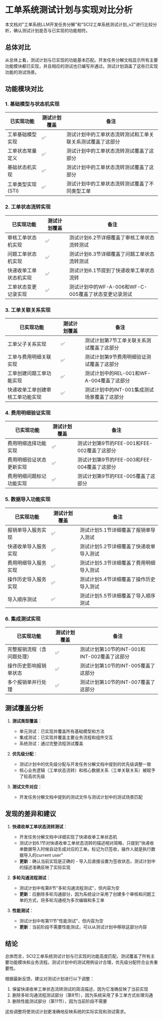 # 工单系统测试计划与实现对比分析

本文档对"工单系统LLM开发任务分解"和"SCI2工单系统测试计划_v2"进行比较分析，确认测试计划是否与已实现的功能相符。

## 总体对比

从总体上看，测试计划与已实现的功能基本匹配。开发任务分解文档显示所有主要功能模块都已实现，并且相应的测试也已编写并通过。测试计划涵盖了这些已实现功能的测试场景。

## 功能模块对比

### 1. 基础模型与状态机实现

| 已实现功能 | 测试计划覆盖 | 备注 |
|------------|--------------|------|
| 工单基础模型实现 | ✅ | 测试计划中的工单状态流转测试和工单关联关系测试覆盖了这部分 |
| 工单状态常量定义 | ✅ | 测试计划中的工单状态流转测试覆盖了这部分 |
| 基础状态机实现 | ✅ | 测试计划中的工单状态流转测试覆盖了这部分 |
| 工单类型实现(STI) | ✅ | 测试计划中的工单状态流转测试覆盖了不同类型工单 |

### 2. 工单状态流转实现

| 已实现功能 | 测试计划覆盖 | 备注 |
|------------|--------------|------|
| 审核工单状态机实现 | ✅ | 测试计划6.2节详细覆盖了审核工单状态流转测试 |
| 问题工单状态机实现 | ✅ | 测试计划6.3节详细覆盖了问题工单状态流转测试 |
| 快递收单工单状态机实现 | ✅ | 测试计划6.1节提到了快递收单工单状态流转 |
| 工单状态变更记录实现 | ✅ | 测试计划中的WF-A-006和WF-C-005覆盖了状态变更记录测试 |

### 3. 工单关联关系实现

| 已实现功能 | 测试计划覆盖 | 备注 |
|------------|--------------|------|
| 工单父子关系实现 | ✅ | 测试计划第7节工单关联关系测试覆盖了这部分 |
| 工单与费用明细关联实现 | ✅ | 测试计划第9节费用明细验证测试覆盖了这部分 |
| 工单创建问题工单功能实现 | ✅ | 测试计划中的REL-001和WF-A-004覆盖了这部分 |
| 快递收单工单创建审核工单功能实现 | ✅ | 测试计划中的INT-001集成测试场景覆盖了这部分 |

### 4. 费用明细验证实现

| 已实现功能 | 测试计划覆盖 | 备注 |
|------------|--------------|------|
| 费用明细选择功能实现 | ✅ | 测试计划第9节的FEE-001和FEE-002覆盖了这部分 |
| 费用明细验证状态更新实现 | ✅ | 测试计划第9节的FEE-003和FEE-004覆盖了这部分 |
| 费用明细问题标记功能实现 | ✅ | 测试计划第9节的FEE-005覆盖了这部分 |

### 5. 数据导入功能实现

| 已实现功能 | 测试计划覆盖 | 备注 |
|------------|--------------|------|
| 报销单导入服务实现 | ✅ | 测试计划5.1节详细覆盖了报销单导入测试 |
| 快递收单导入服务实现 | ✅ | 测试计划5.2节详细覆盖了快递收单导入测试 |
| 费用明细导入服务实现 | ✅ | 测试计划5.3节详细覆盖了费用明细导入测试 |
| 操作历史导入服务实现 | ✅ | 测试计划5.4节详细覆盖了操作历史导入测试 |
| 导入顺序测试 | ✅ | 测试计划5.5节详细覆盖了导入顺序测试 |

### 6. 集成测试实现

| 已实现功能 | 测试计划覆盖 | 备注 |
|------------|--------------|------|
| 完整报销流程（含问题处理） | ✅ | 测试计划第10节的INT-001和INT-002覆盖了这部分 |
| 操作历史影响报销单状态 | ✅ | 测试计划第10节的INT-005覆盖了这部分 |
| 多个报销单并行处理 | ✅ | 测试计划第10节的INT-007覆盖了这部分 |

## 测试覆盖分析

1. **测试类型覆盖**：
   - 单元测试：已实现并覆盖所有基础模型和方法
   - 集成测试：已实现并覆盖主要业务流程和组件交互
   - 系统测试：通过完整流程测试覆盖

2. **优先级分配**：
   - 测试计划中的优先级分配与开发任务分解文档中提到的优先级调整一致
   - 核心业务逻辑（工单状态流转）和核心数据关系（工单关联关系）被赋予了较高优先级

3. **测试文件对应**：
   - 开发任务分解文档中提到的测试文件与测试计划中的测试场景匹配

## 发现的差异和建议

1. **快递收单工单状态流转测试**：
   - 开发任务分解文档中详细实现了快递收单工单状态机
   - 测试计划6.1节对快递收单工单状态流转的描述相对简略，只提到"快递收单数据导入时候自动生成对应的工单。标记为已签收，操作人就是执行数据导入的current user"
   - **更新**：确认当前实现是正确的 - 导入后直接设置为签收状态，测试计划中的描述准确反映了实际实现

2. **多轮沟通流程测试**：
   - 测试计划中有第8节"多轮沟通流程测试"，但内容为空
   - **更新**：应删除多轮沟通部分，因为系统设计采用了创建多个审核和问题工单的方式，将多轮沟通视为多次编辑和多工单

3. **性能测试**：
   - 测试计划中有第11节"性能测试"，但内容为空
   - **更新**：当前阶段不需要性能测试，可以从测试计划中移除这部分内容

## 结论

总体而言，SCI2工单系统测试计划与已实现的功能高度匹配，测试覆盖了所有主要功能模块和业务流程。测试计划中的测试用例设计合理，优先级分配符合业务重要性。

根据最新反馈，建议对测试计划进行以下调整：

1. 保留快递收单工单状态流转测试的简洁描述，因为它准确反映了当前实现
2. 删除多轮沟通流程测试部分（第8节），因为系统采用了多工单方式处理沟通
3. 删除性能测试部分（第11节），因为当前阶段不需要

这些调整将使测试计划更准确地反映系统的实际实现和测试需求。
